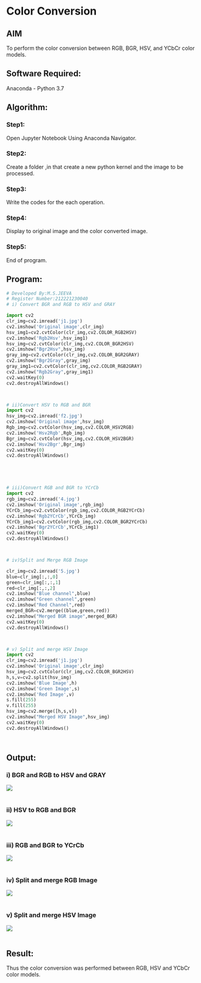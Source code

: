 # Color Conversion
## AIM
To perform the color conversion between RGB, BGR, HSV, and YCbCr color models.

## Software Required:
Anaconda - Python 3.7
## Algorithm:
### Step1:
Open Jupyter Notebook Using Anaconda Navigator.
<br>

### Step2:
Create a folder ,in that create a new python kernel and the image to be processed.
<br>

### Step3:
Write the codes for the each operation.
<br>

### Step4:
Display to original image and the color converted image.
<br>

### Step5:
End of program.
<br>

## Program:
```python
# Developed By:M.S.JEEVA
# Register Number:212221230040
# i) Convert BGR and RGB to HSV and GRAY

import cv2
clr_img=cv2.imread('j1.jpg')
cv2.imshow('Original image',clr_img)
hsv_img1=cv2.cvtColor(clr_img,cv2.COLOR_RGB2HSV)
cv2.imshow('Rgb2Hsv',hsv_img1)
hsv_img=cv2.cvtColor(clr_img,cv2.COLOR_BGR2HSV)
cv2.imshow("Bgr2Hsv",hsv_img)
gray_img=cv2.cvtColor(clr_img,cv2.COLOR_BGR2GRAY)
cv2.imshow("Bgr2Gray",gray_img)
gray_img1=cv2.cvtColor(clr_img,cv2.COLOR_RGB2GRAY)
cv2.imshow("Rgb2Gray",gray_img1)
cv2.waitKey(0)
cv2.destroyAllWindows()



# ii)Convert HSV to RGB and BGR
import cv2
hsv_img=cv2.imread('f2.jpg')
cv2.imshow('Original image',hsv_img)
Rgb_img=cv2.cvtColor(hsv_img,cv2.COLOR_HSV2RGB)
cv2.imshow('Hsv2Rgb',Rgb_img)
Bgr_img=cv2.cvtColor(hsv_img,cv2.COLOR_HSV2BGR)
cv2.imshow('Hsv2Bgr',Bgr_img)
cv2.waitKey(0)
cv2.destroyAllWindows()





# iii)Convert RGB and BGR to YCrCb
import cv2
rgb_img=cv2.imread('4.jpg')
cv2.imshow('Original image',rgb_img)
YCrCb_img=cv2.cvtColor(rgb_img,cv2.COLOR_RGB2YCrCb)
cv2.imshow('Rgb2YCrCb',YCrCb_img)
YCrCb_img1=cv2.cvtColor(rgb_img,cv2.COLOR_BGR2YCrCb)
cv2.imshow('Bgr2YCrCb',YCrCb_img1)
cv2.waitKey(0)
cv2.destroyAllWindows()



# iv)Split and Merge RGB Image

clr_img=cv2.imread('5.jpg')
blue=clr_img[:,:,0]
green=clr_img[:,:,1]
red=clr_img[:,:,2]
cv2.imshow("Blue channel",blue)
cv2.imshow("Green channel",green)
cv2.imshow("Red Channel",red)
merged_BGR=cv2.merge((blue,green,red))
cv2.imshow("Merged BGR image",merged_BGR)
cv2.waitKey(0)
cv2.destroyAllWindows()



# v) Split and merge HSV Image
import cv2
clr_img=cv2.imread('j1.jpg')
cv2.imshow('Original image',clr_img)
hsv_img=cv2.cvtColor(clr_img,cv2.COLOR_BGR2HSV)
h,s,v=cv2.split(hsv_img)
cv2.imshow('Blue Image',h)
cv2.imshow('Green Image',s)
cv2.imshow('Red Image',v)
s.fill(255)
v.fill(255)
hsv_img=cv2.merge([h,s,v])
cv2.imshow("Merged HSV Image",hsv_img)
cv2.waitKey(0)
cv2.destroyAllWindows()




```
## Output:
### i) BGR and RGB to HSV and GRAY
![](./1.jpg)
<br>
<br>

### ii) HSV to RGB and BGR
![](./2.jpg)
<br>
<br>

### iii) RGB and BGR to YCrCb
![](./3.jpg)
<br>
<br>

### iv) Split and merge RGB Image
![](./4.jpg)
<br>
<br>

### v) Split and merge HSV Image
![](./5.jpg)
<br>
<br>


## Result:
Thus the color conversion was performed between RGB, HSV and YCbCr color models.
